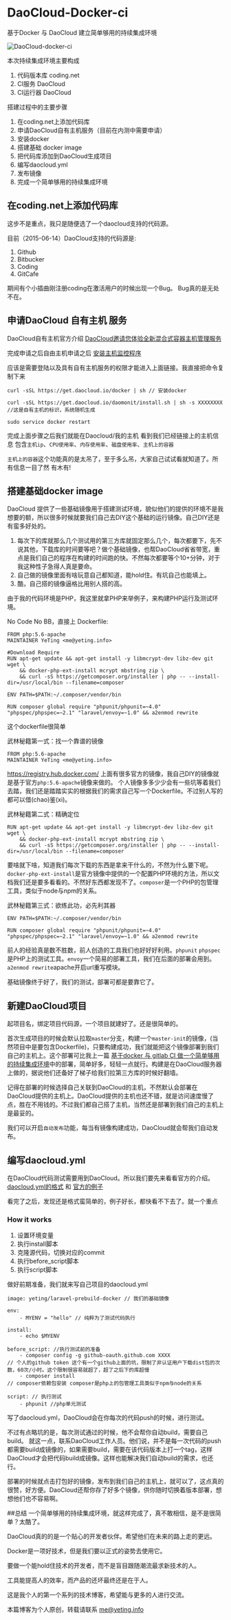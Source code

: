# DaoCloud-Docker-ci
基于Docker 与 DaoCloud 建立简单够用的持续集成环境

![DaoCloud-docker-ci](/daocloud-banner.jpg "DaoCloud-Docker")

本次持续集成环境主要构成

1. 代码版本库 coding.net 
2. CI服务 DaoCloud
3. CI运行器  DaoCloud

搭建过程中的主要步骤

1. 在coding.net上添加代码库
1. 申请DaoCloud自有主机服务（目前在内测中需要申请）
1. 安装docker
1. 搭建基础 docker image
1. 把代码库添加到DaoCloud生成项目
1. 编写daocloud.yml
1. 发布镜像
1. 完成一个简单够用的持续集成环境

## 在coding.net上添加代码库
这步不是重点，我只是随便选了一个daocloud支持的代码源。

目前（2015-06-14）DaoCloud支持的代码源是:

1. Github
1. Bitbucker
1. Coding
1. GitCafe

期间有个小插曲刚注册coding在激活用户的时候出现一个Bug。
Bug真的是无处不在。

## 申请DaoCloud 自有主机 服务
DaoCloud自有主机官方介绍
[DaoCloud邀请您体验全新混合式容器主机管理服务](http://blog.daocloud.io/daocloud_sr_alpha/)

完成申请之后自由主机申请之后 
[安装主机监控程序](https://dashboard.daocloud.io/runtimes/new)

应该是需要登陆以及具有自有主机服务的权限才能进入上面链接。我直接把命令复制下来
```
curl -sSL https://get.daocloud.io/docker | sh // 安装docker

curl -sSL https://get.daocloud.io/daomonit/install.sh | sh -s XXXXXXXX //这是自有主机的标识，系统随机生成

sudo service docker restart
```
完成上面步骤之后我们就能在Daocloud/我的主机 看到我们已经链接上的主机信息
包含`主机ip`、`CPU使用率`、`内存使用率`、`磁盘使用率`、`主机上的容器`

`主机上的容器`这个功能真的是太吊了，至于多么吊，大家自己试试看就知道了。所有信息一目了然 有木有!

## 搭建基础docker image
DaoCloud 提供了一些基础镜像用于搭建测试环境，貌似他们的提供的环境不是我想要的额，所以很多时候就要我们自己去DIY这个基础的运行镜像。自己DIY还是有蛮多好处的。

1. 每次下的库就那么几个测试用的第三方库就固定那么几个，每次都要下，先不说其他，下载库的时间要等吧？做个基础镜像，也帮DaoCloud省省带宽，重点是我们自己的程序在构建的时间跑的快。不然每次都要等个10+分钟，对于我这种性子急得人真是要命。
2. 自己做的镜像里面有啥玩意自己都知道，能hold住。有坑自己也能填上。
3. 酷，自己搭的镜像逼格比用别人搭的高。

由于我的代码环境是PHP，我这里就拿PHP来举例子，来构建PHP运行及测试环境。

No Code No BB，直接上 Dockerfile:
```
FROM php:5.6-apache
MAINTAINER YeTing <me@yeting.info>

#Download Require
RUN apt-get update && apt-get install -y libmcrypt-dev libz-dev git wget \
	&& docker-php-ext-install mcrypt mbstring zip \
	&& curl -sS https://getcomposer.org/installer | php -- --install-dir=/usr/local/bin --filename=composer 

ENV PATH=$PATH:~/.composer/vendor/bin

RUN composer global require "phpunit/phpunit=~4.0" "phpspec/phpspec=~2.1" "laravel/envoy=~1.0" && a2enmod rewrite
```
这个dockerfile很简单

武林秘籍第一式：找一个靠谱的镜像
```
FROM php:5.6-apache
MAINTAINER YeTing <me@yeting.info>
```
https://registry.hub.docker.com/ 上面有很多官方的镜像，我自己DIY的镜像就是基于官方`php:5.6-apache`镜像来做的。
个人镜像多多少少会有一些坑等着我们去踏，我们还是踏踏实实的根据我们的需求自己写一个Dockerfile。不过别人写的都可以借(chao)鉴(xi)。

武林秘籍第二式：精确定位
```
RUN apt-get update && apt-get install -y libmcrypt-dev libz-dev git wget \
	&& docker-php-ext-install mcrypt mbstring zip \
	&& curl -sS https://getcomposer.org/installer | php -- --install-dir=/usr/local/bin --filename=composer 
```
要啥就下啥，知道我们每次下载的东西是拿来干什么的，不然为什么要下呢。
`docker-php-ext-install`是官方镜像中提供的一个配置PHP环境的方法，所以文档我们还是要多看看的。不然好东西都发现不了。`composer`是一个PHP的包管理工具，类似于node与npm的关系。

武林秘籍第三式：欲练此功，必先利其器
```
ENV PATH=$PATH:~/.composer/vendor/bin

RUN composer global require "phpunit/phpunit=~4.0" "phpspec/phpspec=~2.1" "laravel/envoy=~1.0" && a2enmod rewrite
```
前人的经验真是数不胜数，前人创造的工具我们也好好好利用。`phpunit` `phpspec` 是PHP上的测试工具。`envoy`一个简易的部署工具，我们在后面的部署会用到。`a2enmod rewrite`apache开启url重写模块。

基础镜像终于好了，我们的测试，部署可都是要靠它了。

## 新建DaoCloud项目
起项目名，绑定项目代码源，一个项目就建好了。还是很简单的。

首次生成项目的时候会默认拉取`master`分支，构建一个`master-init`的镜像，(当然项目中是要包含Dockerfile)，只要构建成功，我们就能把这个镜像部署到我们自己的主机上。这个部署可比我上一篇 [基于docker 与 gitlab CI 做一个简单够用的持续集成环境](https://github.com/Ye-Ting/docker-ci/blob/master/gitlab.md)中的部署，简单好多，轻轻一点就行。构建是在DaoCloud服务器上做的，据说他们还备好了梯子给我们拉第三方库的时候好翻墙。

记得在部署的时候选择自己关联到DaoCloud的主机，不然默认会部署在DaoCloud提供的主机上。DaoCloud提供的主机也还不错，就是访问速度慢了点，胜在不用钱的。不过我们都自己搭了主机，当然还是部署到我们自己的主机上是最妥的。

我们可以开启`自动发布`功能，每当有镜像构建成功，DaoCloud就会帮我们自动发布。

## 编写daocloud.yml
在DaoCloud代码测试需要用到DaoCloud。所以我们要先来看看官方的介绍。
[daocloud.yml的格式](http://help.daocloud.io/v1.0/docs/daocloud-yml)
和 [官方的例子](https://github.com/DaoCloud/daocloud-doc/blob/master/DaoCloudCI.md)

看完了之后，发现还是格式蛮简单的，例子好长，都快看不下去了。就一个重点

### How it works
1. 设置环境变量
1. 执行install脚本
1. 克隆源代码，切换对应的commit
1. 执行before_script脚本
1. 执行script脚本

做好前期准备，我们就来写自己项目的daocloud.yml
```
image: yeting/laravel-prebuild-docker // 我们的基础镜像

env:
    - MYENV = "hello" // 纯粹为了测试代码执行

install:
    - echo $MYENV

before_script: //执行测试前的准备
    - composer config -g github-oauth.github.com XXXX 
// 个人的github token 这个有一个github上面的坑，限制了非认证用户下载dist包的次数，60次/小时。这个限制很容易就超了，超了之后下的库超慢
    - composer install
// composer依赖包安装 composer是php上的包管理工具类似于npm与node的关系

script: // 执行测试
    - phpunit //php单元测试

```

写了daocloud.yml，DaoCloud会在你每次的代码push的时候，进行测试。

不过有点略坑的是，每次测试通过的时候，他不会帮你自动build，需要自己build。
就这一点，联系DaoCloud工作人员。他们说，并不是每一次代码的push都需要build成镜像的，如果需要build，需要在该代码版本上打一个tag，这样DaoCloud才会把代码build成镜像。这样也能解决我们自动build的需求，也还行。

部署的时候就点击打包好的镜像，发布到我们自己的主机上，就可以了，这点真的很赞，好方便。DaoCloud还帮你存了好多个镜像，供你随时切换着版本部署，想想他们也不容易啊。

##总结
一个简单够用的持续集成环境，就这样完成了，真不敢相信，是不是很简单？太酷了。

DaoCloud真的的是一个贴心的开发者伙伴。希望他们在未来的路上走的更远。

Docker是一项好技术，但是我们要以正式的姿势去使用它。

要做一个能hold住技术的开发者，而不是盲目跟随潮流最求新技术的人。

工具能提高人的效率，而产品的还坏最终还是在于人。

这是我个人的第一个系列的技术博客，希望能与更多的人进行交流。

本篇博客为个人原创，转载请联系 me@yeting.info
